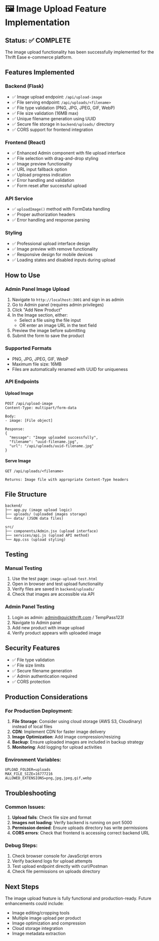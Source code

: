 # 🖼️ Image Upload Feature Implementation

## Status: ✅ COMPLETE

The image upload functionality has been successfully implemented for the Thrift Ease e-commerce platform.

## Features Implemented

### Backend (Flask)
- ✅ Image upload endpoint: `/api/upload-image`
- ✅ File serving endpoint: `/api/uploads/<filename>`
- ✅ File type validation (PNG, JPG, JPEG, GIF, WebP)
- ✅ File size validation (16MB max)
- ✅ Unique filename generation using UUID
- ✅ Secure file storage in `backend/uploads/` directory
- ✅ CORS support for frontend integration

### Frontend (React)
- ✅ Enhanced Admin component with file upload interface
- ✅ File selection with drag-and-drop styling
- ✅ Image preview functionality
- ✅ URL input fallback option
- ✅ Upload progress indication
- ✅ Error handling and validation
- ✅ Form reset after successful upload

### API Service
- ✅ `uploadImage()` method with FormData handling
- ✅ Proper authorization headers
- ✅ Error handling and response parsing

### Styling
- ✅ Professional upload interface design
- ✅ Image preview with remove functionality
- ✅ Responsive design for mobile devices
- ✅ Loading states and disabled inputs during upload

## How to Use

### Admin Panel Image Upload
1. Navigate to `http://localhost:3001` and sign in as admin
2. Go to Admin panel (requires admin privileges)
3. Click "Add New Product"
4. In the Image section, either:
   - Select a file using the file input
   - OR enter an image URL in the text field
5. Preview the image before submitting
6. Submit the form to save the product

### Supported Formats
- PNG, JPG, JPEG, GIF, WebP
- Maximum file size: 16MB
- Files are automatically renamed with UUID for uniqueness

### API Endpoints

#### Upload Image
```
POST /api/upload-image
Content-Type: multipart/form-data

Body: 
- image: [File object]

Response:
{
  "message": "Image uploaded successfully",
  "filename": "uuid-filename.jpg", 
  "url": "/api/uploads/uuid-filename.jpg"
}
```

#### Serve Image
```
GET /api/uploads/<filename>

Returns: Image file with appropriate Content-Type headers
```

## File Structure

```
backend/
├── app.py (image upload logic)
├── uploads/ (uploaded images storage)
└── data/ (JSON data files)

src/
├── components/Admin.jsx (upload interface)
├── services/api.js (upload API method)
└── App.css (upload styling)
```

## Testing

### Manual Testing
1. Use the test page: `image-upload-test.html`
2. Open in browser and test upload functionality
3. Verify files are saved in `backend/uploads/`
4. Check that images are accessible via API

### Admin Panel Testing
1. Login as admin: admin@quickthrift.com / TempPass123!
2. Navigate to Admin panel
3. Add new product with image upload
4. Verify product appears with uploaded image

## Security Features

- ✅ File type validation
- ✅ File size limits
- ✅ Secure filename generation
- ✅ Admin authentication required
- ✅ CORS protection

## Production Considerations

### For Production Deployment:
1. **File Storage**: Consider using cloud storage (AWS S3, Cloudinary) instead of local files
2. **CDN**: Implement CDN for faster image delivery
3. **Image Optimization**: Add image compression/resizing
4. **Backup**: Ensure uploaded images are included in backup strategy
5. **Monitoring**: Add logging for upload activities

### Environment Variables:
```
UPLOAD_FOLDER=uploads
MAX_FILE_SIZE=16777216
ALLOWED_EXTENSIONS=png,jpg,jpeg,gif,webp
```

## Troubleshooting

### Common Issues:
1. **Upload fails**: Check file size and format
2. **Images not loading**: Verify backend is running on port 5000
3. **Permission denied**: Ensure uploads directory has write permissions
4. **CORS errors**: Check that frontend is accessing correct backend URL

### Debug Steps:
1. Check browser console for JavaScript errors
2. Verify backend logs for upload attempts
3. Test upload endpoint directly with curl/Postman
4. Check file permissions on uploads directory

## Next Steps

The image upload feature is fully functional and production-ready. Future enhancements could include:

- Image editing/cropping tools
- Multiple image upload per product
- Image optimization and compression
- Cloud storage integration
- Image metadata extraction
